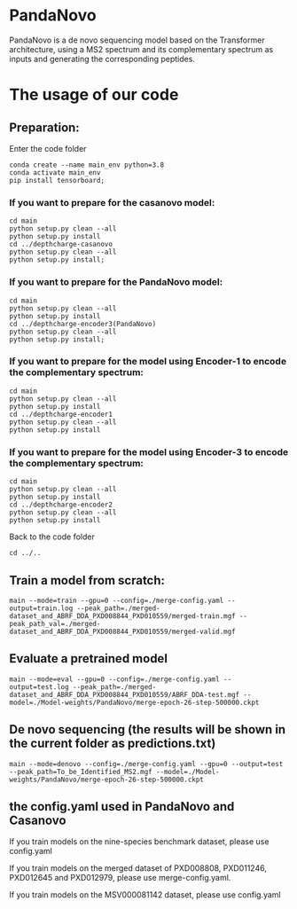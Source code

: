 # PandaNovo
PandaNovo is a de novo sequencing model based on the Transformer architecture, using a MS2 spectrum and its complementary spectrum as inputs and generating the corresponding peptides.
# The usage of our code
## Preparation:  
Enter the code folder

```
conda create --name main_env python=3.8
conda activate main_env
pip install tensorboard;
```

### If you want to prepare for the casanovo model: 

```
cd main
python setup.py clean --all
python setup.py install
cd ../depthcharge-casanovo
python setup.py clean --all
python setup.py install;
```

### If you want to prepare for the PandaNovo model: 

```
cd main
python setup.py clean --all
python setup.py install
cd ../depthcharge-encoder3(PandaNovo)
python setup.py clean --all
python setup.py install;
```

### If you want to prepare for the model using Encoder-1 to encode the complementary spectrum: 

```
cd main
python setup.py clean --all
python setup.py install
cd ../depthcharge-encoder1
python setup.py clean --all
python setup.py install
```

### If you want to prepare for the model using Encoder-3 to encode the complementary spectrum: 

```
cd main
python setup.py clean --all
python setup.py install
cd ../depthcharge-encoder2
python setup.py clean --all
python setup.py install
```

Back to the code folder

```
cd ../..
```

## Train a model from scratch:

```
main --mode=train --gpu=0 --config=./merge-config.yaml --output=train.log --peak_path=./merged-dataset_and_ABRF_DDA_PXD008844_PXD010559/merged-train.mgf --peak_path_val=./merged-dataset_and_ABRF_DDA_PXD008844_PXD010559/merged-valid.mgf
```

## Evaluate a pretrained model

```
main --mode=eval --gpu=0 --config=./merge-config.yaml --output=test.log --peak_path=./merged-dataset_and_ABRF_DDA_PXD008844_PXD010559/ABRF_DDA-test.mgf --model=./Model-weights/PandaNovo/merge-epoch-26-step-500000.ckpt 
```

## De novo sequencing (the results will be shown in the current folder as predictions.txt)

```
main --mode=denovo --config=./merge-config.yaml --gpu=0 --output=test --peak_path=To_be_Identified_MS2.mgf --model=./Model-weights/PandaNovo/merge-epoch-26-step-500000.ckpt 
```

## the config.yaml used in PandaNovo and Casanovo
If you train models on the nine-species benchmark dataset, please use config.yaml  

If you train models on the merged dataset of PXD008808, PXD011246, PXD012645 and PXD012979, please use merge-config.yaml.

If you train models on the MSV000081142 dataset, please use config.yaml


